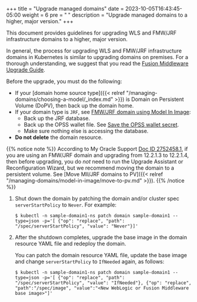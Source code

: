 +++
title = "Upgrade managed domains"
date = 2023-10-05T16:43:45-05:00
weight = 6
pre = "<b> </b>"
description = "Upgrade managed domains to a higher, major version."
+++


This document provides guidelines for upgrading WLS and FMW/JRF infrastructure domains to a higher, major version.

In general, the process for upgrading WLS and FMW/JRF infrastructure domains in Kubernetes is similar to upgrading domains on premises. For a thorough understanding, we suggest that you read the [Fusion Middleware Upgrade Guide](https://docs.oracle.com/en/middleware/fusion-middleware/12.2.1.4/asmas/planning-upgrade-oracle-fusion-middleware-12c.html#GUID-D9CEE7E2-5062-4086-81C7-79A33A200080).

Before the upgrade, you must do the following:

- If your [domain home source type]({{< relref "/managing-domains/choosing-a-model/_index.md" >}}) is Domain on Persistent Volume (DoPV), then back up the domain home.
- If your domain type is `JRF`, see [FMW/JRF domain using Model In Image](#fmwjrf-domain-using-model-in-image):
   - Back up the JRF database.
   - Back up the OPSS wallet file. See [Save the OPSS wallet secret](#back-up-the-opss-wallet-and-save-it-in-a-secret).
   - Make sure nothing else is accessing the database.
- **Do not delete** the domain resource.

{{% notice note %}} According to My Oracle Support [Doc ID 2752458.1](https://support.oracle.com/epmos/faces/DocumentDisplay?id=2752458.1), if you are using an FMW/JRF domain and upgrading from 12.2.1.3 to 12.2.1.4, then before upgrading, you do _not_ need to run the Upgrade Assistant or Reconfiguration Wizard, but we recommend moving the domain to a persistent volume.  See [Move MII/JRF domains to PV]({{< relref "/managing-domains/model-in-image/move-to-pv.md" >}}).
{{% /notice %}}

1. Shut down the domain by patching the domain and/or cluster spec `serverStartPolicy` to `Never`. For example:
   ```
   $ kubectl -n sample-domain1-ns patch domain sample-domain1 --type=json -p='[ {"op": "replace", "path": "/spec/serverStartPolicy", "value": "Never"}]'
   ```

2. After the shutdown completes, upgrade the base image in the domain resource YAML file and redeploy the domain.

   You can patch the domain resource YAML file, update the base image and change `serverStartPolicy` to `IfNeeded` again, as follows:

   ```
   $ kubectl -n sample-domain1-ns patch domain sample-domain1 --type=json -p='[ {"op": "replace", "path": "/spec/serverStartPolicy", "value": "IfNeeded"}, {"op": "replace", "path":"/spec/image", "value":"<New WebLogic or Fusion Middleware base image>"]'
   ```
